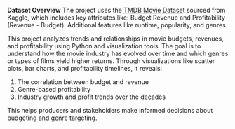 **Dataset Overview**
The project uses the [TMDB Movie Dataset](https://www.kaggle.com/code/xshaimaa/tmdb-movie-dataset-analysis) sourced from Kaggle, which includes key attributes like:
Budget,Revenue and Profitability (Revenue - Budget). Additional features like runtime, popularity, and genres

This project analyzes trends and relationships in movie budgets, revenues, and profitability using Python and visualization tools. The goal is to understand how the movie industry has evolved over time and which genres or types of films yield higher returns. Through visualizations like scatter plots, bar charts, and profitability timelines, it reveals:
1. The correlation between budget and revenue
2. Genre-based profitability
3. Industry growth and profit trends over the decades

This helps producers and stakeholders make informed decisions about budgeting and genre targeting.
